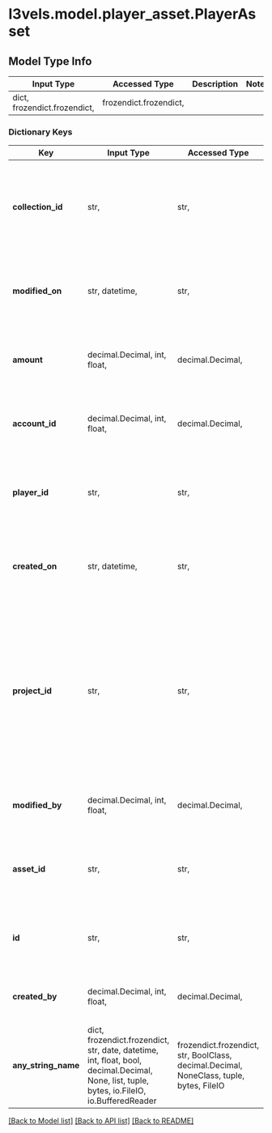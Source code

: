 # l3vels.model.player_asset.PlayerAsset

## Model Type Info
Input Type | Accessed Type | Description | Notes
------------ | ------------- | ------------- | -------------
dict, frozendict.frozendict,  | frozendict.frozendict,  |  | 

### Dictionary Keys
Key | Input Type | Accessed Type | Description | Notes
------------ | ------------- | ------------- | ------------- | -------------
**collection_id** | str,  | str,  | The unique identifier of the collection that the Player asset is associated with. | 
**modified_on** | str, datetime,  | str,  | The date when the player was last modified. | value must conform to RFC-3339 date-time
**amount** | decimal.Decimal, int, float,  | decimal.Decimal,  | The amount of the specific asset that the player has. | 
**account_id** | decimal.Decimal, int, float,  | decimal.Decimal,  | The unique identifier of the account that the Player belongs to. | 
**player_id** | str,  | str,  | The unique identifier of the player that the asset is associated with. | 
**created_on** | str, datetime,  | str,  | The date when the player was created. | value must conform to RFC-3339 date-time
**project_id** | str,  | str,  | The unique identifier of the project that the Player is associated with. This allows developers to organize their players by project and helps with tracking and reporting. | 
**modified_by** | decimal.Decimal, int, float,  | decimal.Decimal,  | The Id of the user who last modified the player. | 
**asset_id** | str,  | str,  | The unique identifier of the asset that the asset is associated with. | 
**id** | str,  | str,  | The unique identifier for the Player asset entity. | 
**created_by** | decimal.Decimal, int, float,  | decimal.Decimal,  | The Id of the user who created the player. | 
**any_string_name** | dict, frozendict.frozendict, str, date, datetime, int, float, bool, decimal.Decimal, None, list, tuple, bytes, io.FileIO, io.BufferedReader | frozendict.frozendict, str, BoolClass, decimal.Decimal, NoneClass, tuple, bytes, FileIO | any string name can be used but the value must be the correct type | [optional]

[[Back to Model list]](../../README.md#documentation-for-models) [[Back to API list]](../../README.md#documentation-for-api-endpoints) [[Back to README]](../../README.md)

